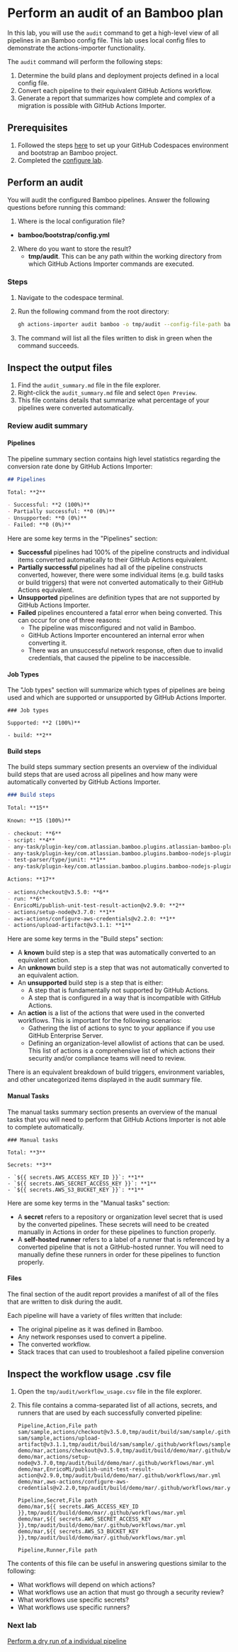 # Perform an audit of an Bamboo plan

In this lab, you will use the `audit` command to get a high-level view of all pipelines in an Bamboo config file. This lab uses local config files to demonstrate the actions-importer functionality.

The `audit` command will perform the following steps:

1. Determine the build plans and deployment projects defined in a local config file.
2. Convert each pipeline to their equivalent GitHub Actions workflow.
3. Generate a report that summarizes how complete and complex of a migration is possible with GitHub Actions Importer.

## Prerequisites

1. Followed the steps [here](./readme.md#configure-your-codespace) to set up your GitHub Codespaces environment and bootstrap an Bamboo project.
2. Completed the [configure lab](./1-configure.md#configuring-credentials).

## Perform an audit

You will audit the configured Bamboo pipelines. Answer the following questions before running this command:

1. Where is the local configuration file?
  - __bamboo/bootstrap/config.yml__

2. Where do you want to store the result?
    - __tmp/audit__.  This can be any path within the working directory from which GitHub Actions Importer commands are executed.

### Steps

1. Navigate to the codespace terminal.
2. Run the following command from the root directory:

    ```bash
    gh actions-importer audit bamboo -o tmp/audit --config-file-path bamboo/bootstrap/config.yml
    ```

3. The command will list all the files written to disk in green when the command succeeds.

## Inspect the output files

1. Find the `audit_summary.md` file in the file explorer.
2. Right-click the `audit_summary.md` file and select `Open Preview`.
3. This file contains details that summarize what percentage of your pipelines were converted automatically.

### Review audit summary

#### Pipelines

The pipeline summary section contains high level statistics regarding the conversion rate done by GitHub Actions Importer:

```md
## Pipelines

Total: **2**

- Successful: **2 (100%)**
- Partially successful: **0 (0%)**
- Unsupported: **0 (0%)**
- Failed: **0 (0%)**
```

Here are some key terms in the "Pipelines" section:

- __Successful__ pipelines had 100% of the pipeline constructs and individual items converted automatically to their GitHub Actions equivalent.
- __Partially successful__ pipelines had all of the pipeline constructs converted, however, there were some individual items (e.g. build tasks or build triggers) that were not converted automatically to their GitHub Actions equivalent.
- __Unsupported__ pipelines are definition types that are not supported by GitHub Actions Importer.
- __Failed__ pipelines encountered a fatal error when being converted. This can occur for one of three reasons:
  - The pipeline was misconfigured and not valid in Bamboo.
  - GitHub Actions Importer encountered an internal error when converting it.
  - There was an unsuccessful network response, often due to invalid credentials, that caused the pipeline to be inaccessible.

#### Job Types
The "Job types" section will summarize which types of pipelines are being used and which are supported or unsupported by GitHub Actions Importer.

```
### Job types

Supported: **2 (100%)**

- build: **2**
```

#### Build steps

The build steps summary section presents an overview of the individual build steps that are used across all pipelines and how many were automatically converted by GitHub Actions Importer.

```md
### Build steps

Total: **15**

Known: **15 (100%)**

- checkout: **6**
- script: **4**
- any-task/plugin-key/com.atlassian.bamboo.plugins.atlassian-bamboo-plugin-aws-codedeploy:task.aws.codeDeploy: **2**
- any-task/plugin-key/com.atlassian.bamboo.plugins.bamboo-nodejs-plugin:task.reporter.mocha: **1**
- test-parser/type/junit: **1**
- any-task/plugin-key/com.atlassian.bamboo.plugins.bamboo-nodejs-plugin:task.builder.npm: **1**

Actions: **17**

- actions/checkout@v3.5.0: **6**
- run: **6**
- EnricoMi/publish-unit-test-result-action@v2.9.0: **2**
- actions/setup-node@v3.7.0: **1**
- aws-actions/configure-aws-credentials@v2.2.0: **1**
- actions/upload-artifact@v3.1.1: **1**
```

Here are some key terms in the "Build steps" section:

- A __known__ build step is a step that was automatically converted to an equivalent action.
- An __unknown__ build step is a step that was not automatically converted to an equivalent action.
- An __unsupported__ build step is a step that is either:
  - A step that is fundamentally not supported by GitHub Actions.
  - A step that is configured in a way that is incompatible with GitHub Actions.
- An __action__ is a list of the actions that were used in the converted workflows. This is important for the following scenarios:
  - Gathering the list of actions to sync to your appliance if you use GitHub Enterprise Server.
  - Defining an organization-level allowlist of actions that can be used. This list of actions is a comprehensive list of which actions their security and/or compliance teams will need to review.

There is an equivalent breakdown of build triggers, environment variables, and other uncategorized items displayed in the audit summary file.

#### Manual Tasks

The manual tasks summary section presents an overview of the manual tasks that you will need to perform that GitHub Actions Importer is not able to complete automatically.

```
### Manual tasks

Total: **3**

Secrets: **3**

- `${{ secrets.AWS_ACCESS_KEY_ID }}`: **1**
- `${{ secrets.AWS_SECRET_ACCESS_KEY }}`: **1**
- `${{ secrets.AWS_S3_BUCKET_KEY }}`: **1**
```

Here are some key terms in the "Manual tasks" section:

- A __secret__ refers to a repository or organization level secret that is used by the converted pipelines. These secrets will need to be created manually in Actions in order for these pipelines to function properly.
- A __self-hosted runner__ refers to a label of a runner that is referenced by a converted pipeline that is not a GitHub-hosted runner. You will need to manually define these runners in order for these pipelines to function properly.

#### Files

The final section of the audit report provides a manifest of all of the files that are written to disk during the audit.

Each pipeline will have a variety of files written that include:

- The original pipeline as it was defined in Bamboo.
- Any network responses used to convert a pipeline.
- The converted workflow.
- Stack traces that can used to troubleshoot a failed pipeline conversion

## Inspect the workflow usage .csv file

1. Open the `tmp/audit/workflow_usage.csv` file in the file explorer.
2. This file contains a comma-separated list of all actions, secrets, and runners that are used by each successfully converted pipeline:

    ```csv
    Pipeline,Action,File path
    sam/sample,actions/checkout@v3.5.0,tmp/audit/build/sam/sample/.github/workflows/sample.yml
    sam/sample,actions/upload-artifact@v3.1.1,tmp/audit/build/sam/sample/.github/workflows/sample.yml
    demo/mar,actions/checkout@v3.5.0,tmp/audit/build/demo/mar/.github/workflows/mar.yml
    demo/mar,actions/setup-node@v3.7.0,tmp/audit/build/demo/mar/.github/workflows/mar.yml
    demo/mar,EnricoMi/publish-unit-test-result-action@v2.9.0,tmp/audit/build/demo/mar/.github/workflows/mar.yml
    demo/mar,aws-actions/configure-aws-credentials@v2.2.0,tmp/audit/build/demo/mar/.github/workflows/mar.yml

    Pipeline,Secret,File path
    demo/mar,${{ secrets.AWS_ACCESS_KEY_ID }},tmp/audit/build/demo/mar/.github/workflows/mar.yml
    demo/mar,${{ secrets.AWS_SECRET_ACCESS_KEY }},tmp/audit/build/demo/mar/.github/workflows/mar.yml
    demo/mar,${{ secrets.AWS_S3_BUCKET_KEY }},tmp/audit/build/demo/mar/.github/workflows/mar.yml

    Pipeline,Runner,File path
    ```

The contents of this file can be useful in answering questions similar to the following:

- What workflows will depend on which actions?
- What workflows use an action that must go through a security review?
- What workflows use specific secrets?
- What workflows use specific runners?

### Next lab

[Perform a dry run of a individual pipeline](3-dry-run.md)
